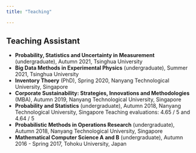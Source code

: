 ```yaml
---
title: "Teaching"

---
```

##  Teaching Assistant
- **Probability, Statistics and Uncertainty in Measurement** (undergraduate), Autumn 2021, Tsinghua University
- **Big Data Methods in Experimental Physics** (undergraduate), Summer 2021, Tsinghua University
- **Inventory Thoery** (PhD), Spring 2020, Nanyang Technological University, Singapore
- **Corporate Sustainability: Strategies, Innovations and Methodologies** (MBA), Autumn 2019, Nanyang Technological University, Singapore
- **Probability and Statistics** (undergraduate), Autumn 2018, Nanyang Technological University, Singapore
  Teaching evaluations: 4.65 / 5 and 4.64 / 5
- **Probabilistic Methods in Operations Research** (undergraduate), Autumn 2018, Nanyang Technological University, Singapore
- **Mathematical Computer Science A and B** (undergraduate), Autumn 2016 - Spring 2017, Tohoku University, Japan
